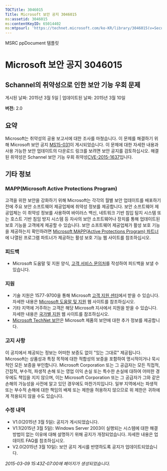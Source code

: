 ```yaml
---
TOCTitle: 3046015
Title: Microsoft 보안 공지 3046015
ms:assetid: 3046015
ms:contentKeyID: 65014402
ms:mtpsurl: 'https://technet.microsoft.com/ko-KR/library/3046015(v=Security.10)'
---
```


MSRC ppDocument 템플릿

Microsoft 보안 공지 3046015
===========================

Schannel의 취약성으로 인한 보안 기능 우회 문제
----------------------------------------------

게시된 날짜: 2015년 3월 5일 | 업데이트된 날짜: 2015년 3월 10일

**버전:** 2.0

요약
----

<span id="sectionToggle0"></span>
Microsoft는 취약성의 공용 보고서에 대한 조사를 마쳤습니다. 이 문제를 해결하기 위해 Microsoft 보안 공지 [MS15-031](https://technet.microsoft.com/ko-kr/library/security/ms15-031)이 게시되었습니다. 이 문제에 대한 자세한 내용과 사용 가능한 보안 업데이트의 다운로드 링크를 보려면 보안 공지를 검토하십시오. 해결된 취약성은 Schannel 보안 기능 우회 취약성[CVE-2015-1637](http://www.cve.mitre.org/cgi-bin/cvename.cgi?name=cve-2015-1637)입니다.

기타 정보
---------

<span id="sectionToggle1"></span>
### MAPP(Microsoft Active Protections Program)

고객을 위한 보안을 강화하기 위해 Microsoft는 각각의 월별 보안 업데이트를 배포하기 전에 주요 보안 소프트웨어 제공업체에 취약성 정보를 제공합니다. 보안 소프트웨어 제공업체는 이 취약성 정보를 사용하여 바이러스 백신, 네트워크 기반 침입 탐지 시스템 또는 호스트 기반 침임 방지 시스템 등 자사의 보안 소프트웨어나 장치를 통해 업데이트된 보호 기능을 고객에게 제공할 수 있습니다. 보안 소프트웨어 제공업체가 활성 보호 기능을 제공하는지 확인하려면 [Microsoft MAPP(Active Protections Program) 파트너](http://technet.microsoft.com/ko-kr/security/dn467918)에 나열된 프로그램 파트너가 제공하는 활성 보호 기능 웹 사이트를 참조하십시오.

### 피드백

-   Microsoft 도움말 및 지원 양식, [고객 서비스 문의처](http://support.microsoft.com/kb/?scid=sw;en;1257&amp;showpage=1&amp;ws=technet&amp;sd=tech)를 작성하여 피드백을 보낼 수 있습니다.

### 지원

-   기술 지원은 1577-9700을 통해 Microsoft [고객 지원 센터](http://go.microsoft.com/fwlink/?linkid=21131)에서 받을 수 있습니다. 자세한 내용은 [Microsoft 도움말 및 지원](http://support.microsoft.com/?ln=ko) 웹 사이트를 참조하십시오.
-   기타 지역에 거주하는 고객은 해당 Microsoft 지사에서 지원을 받을 수 있습니다. 자세한 내용은 [국가별 지원](http://go.microsoft.com/fwlink/?linkid=21155) 웹 사이트를 참조하십시오.
-   [Microsoft TechNet 보안](http://technet.microsoft.com/ko-kr/security/default.aspx)은 Microsoft 제품의 보안에 대한 추가 정보를 제공합니다.

### 고지 사항

이 공지에서 제공되는 정보는 어떠한 보증도 없이 "있는 그대로" 제공됩니다. Microsoft는 상품성과 특정 목적에 대한 적합성의 보증을 포함하여 명시적이거나 묵시적인 모든 보증을 부인합니다. Microsoft Corporation 또는 그 공급자는 모든 직접적, 간접적, 부수적, 파생적 손해 또는 영업 이익 손실 또는 특수한 손실에 대하여 어떠한 경우에도 책임을 지지 않으며, 이는 Microsoft Corporation 또는 그 공급자가 그와 같은 손해의 가능성을 사전에 알고 있던 경우에도 마찬가지입니다. 일부 지역에서는 파생적 또는 부수적 손해에 대한 책임의 배제 또는 제한을 허용하지 않으므로 위 제한은 귀하에게 적용되지 않을 수도 있습니다.

### 수정 내역

-   V1.0(2015년 3월 5일): 공지가 게시되었습니다.
-   V1.1(2015년 3월 5일): Windows Server 2003이 실행되는 시스템에 대한 해결 방법이 없는 이유에 대해 설명하기 위해 공지가 개정되었습니다. 자세한 내용은 업데이트 FAQ를 참조하십시오.
-   V2.0(2015년 3월 10일): 보안 공지 게시를 반영하도록 공지가 업데이트되었습니다.

*2015-03-09 15:43Z-07:00에 페이지가 생성되었습니다.*
